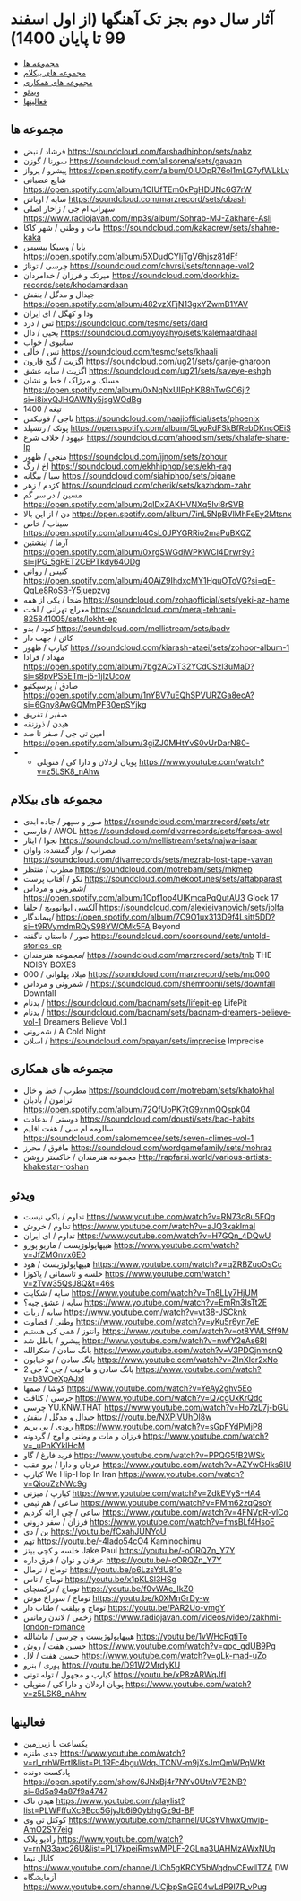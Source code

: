 # آثار سال دوم بجز تک آهنگها (از اول اسفند 99 تا پایان 1400)
- [مجموعه ها](#مجموعه-ها)
- [مجموعه های بیکلام](#مجموعه-های-بیکلام)
- [مجموعه های همکاری](#مجموعه-های-همکاری)
- [ویدئو](#ویدئو)
- [فعالیتها](#فعالیتها)

## مجموعه ها
- فرشاد / نبض		https://soundcloud.com/farshadhiphop/sets/nabz
- سورنا / گوزن		https://soundcloud.com/alisorena/sets/gavazn
- پیشرو / پرواز		https://open.spotify.com/album/0iUOpR76ol1mLG7yfWLkLv
- شایع عصبانی	https://open.spotify.com/album/1CIUfTEm0xPgHDUNc6G7rW
- سایه / اوباش		https://soundcloud.com/marzrecord/sets/obash
- سهراب ام جی / زاخار اصلی	https://www.radiojavan.com/mp3s/album/Sohrab-MJ-Zakhare-Asli
- مات و وطنی / شهر کاکا	https://soundcloud.com/kakacrew/sets/shahre-kaka
- پایا / وسیکا پیسیس		https://open.spotify.com/album/5XDudCYIjTgV6hjsz81dFf
- چرسی / توناژ	https://soundcloud.com/chvrsi/sets/tonnage-vol2
- میرتک و فرزان / خدامردان		https://soundcloud.com/doorkhiz-records/sets/khodamardaan
- جیدال و مدگل / بنفش 	https://open.spotify.com/album/482vzXFjN13gxYZwmB1YAV
- ودا و کهگل / 	ای ایران
- تس / درد		https://soundcloud.com/tesmc/sets/dard
- یحیی / دال		https://soundcloud.com/yoyahyo/sets/kalemaatdhaal
- سانبوی / خواب		
- تس / خالی		https://soundcloud.com/tesmc/sets/khaali
- اگزیت / گنج قارون		https://soundcloud.com/ug21/sets/ganje-gharoon
- اگزیت / سایه عشق		https://soundcloud.com/ug21/sets/sayeye-eshgh
- مسلک و مرژاک / خط و نشان	https://open.spotify.com/album/0xNqNxUlPphKB8hTwGO6jl?si=i8ixyQJHQAWNy5jsgWOdBg
- تیغه / 1400	
- ناجی / فونیکس https://soundcloud.com/naajiofficial/sets/phoenix 
- پوتک / رتشیلد https://open.spotify.com/album/5LyoRdFSkBfRebDKncOEiS 
- عیهود / خلاف شرع		https://soundcloud.com/ahoodism/sets/khalafe-share-lp
- منجی / ظهور	https://soundcloud.com/ijnom/sets/zohour
- اخ / رگ	https://soundcloud.com/ekhhiphop/sets/ekh-rag
- سیا / بیگانه	https://soundcloud.com/siahiphop/sets/bigane
- کژدم / زهر		https://soundcloud.com/cherik/sets/kazhdom-zahr
- مسین / در سر گم		https://open.spotify.com/album/2qIDxZAKHVNXq5Ivi8rSVB
- دن / از این بالا		https://open.spotify.com/album/7inL5NpBVlMhFeEy2Mtsnx
- سیناب / خاص		https://open.spotify.com/album/4CsL0JPYGRRio2maPuBXQZ
- آرما / اینشتین		https://open.spotify.com/album/0xrgSWGdiWPKWCI4Drwr9y?si=jPG_5gRET2CEPTkdy64ODg
- کنیس / روانی		https://open.spotify.com/album/4OAiZ9IhdxcMY1HguOToVG?si=qE-QqLe8RoSB-Y5juepzvg
- ضحا / یکی از همه	https://soundcloud.com/zohaofficial/sets/yeki-az-hame
- معراج تهرانی / لخت	https://soundcloud.com/meraj-tehrani-825841005/sets/lokht-ep
- کبود / بدو	https://soundcloud.com/mellistream/sets/badv
- کائن / جهت دار
- کیارپ / ظهور  https://soundcloud.com/kiarash-ataei/sets/zohoor-album-1 
- مهداد / فرادا  https://open.spotify.com/album/7bg2ACxT32YCdCSzl3uMaD?si=s8pvPS5ETm-j5-1jIzUcow
- صادق / پرسپکتیو  https://open.spotify.com/album/1nYBV7uEQhSPVURZGa8ecA?si=6Gny8AwGQMmPF30epSYjkg 
- صفیر / تفریق
- هیدن / ذوزنقه
- امین تی جی / صفر تا صد https://open.spotify.com/album/3giZJ0MHtYvS0vUrDarN80- 
- -	پویان اردلان و دارا کی / منوپلی https://www.youtube.com/watch?v=z5LSK8_nAhw 

## مجموعه های بیکلام 		
- صور و سپهر / جاده ابدی	https://soundcloud.com/marzrecord/sets/etr
- فارسی / AWOL		https://soundcloud.com/divarrecords/sets/farsea-awol
- نجوا / ایثار		https://soundcloud.com/mellistream/sets/najwa-isaar
- مضراب / نوار گمشده: واوان		https://soundcloud.com/divarrecords/sets/mezrab-lost-tape-vavan
- مطرب / منتظر	https://soundcloud.com/motrebam/sets/mkmep
- نکو / آفتاب پرست	https://soundcloud.com/nekootunes/sets/aftabparast
- شمرونی و مرداس/ 			https://open.spotify.com/album/1Cpf1op4UIKmcaPqQutAU3 Glock 17
- آلکسی ایوانوویج / جلفا	https://soundcloud.com/alexieivanovich/sets/jolfa
- پیماندگار/	https://open.spotify.com/album/7C9O1ux313D9f4Lsitt5DD?si=t9RVymdmRQyS98YWOMk5FA   Beyond
- صور / داستان ناگفته	https://soundcloud.com/soorsound/sets/untold-stories-ep
- مجموعه هنرمندان/ 		https://soundcloud.com/marzrecord/sets/tnb THE NOISY BOXES
- میلاد پهلوانی / 000	https://soundcloud.com/marzrecord/sets/mp000
- شمرونی و مرداس /  https://soundcloud.com/shemroonii/sets/downfall  Downfall
- بدنام / https://soundcloud.com/badnam/sets/lifepit-ep LifePit 
- بدنام / https://soundcloud.com/badnam/sets/badnam-dreamers-believe-vol-1 Dreamers Believe Vol.1
- شمرونی / A Cold Night
- اسلان /  https://soundcloud.com/bpayan/sets/imprecise Imprecise 

## مجموعه های همکاری
- مطرب / خط و خال	https://soundcloud.com/motrebam/sets/khatokhal
- ترامون / بادبان	https://open.spotify.com/album/72QfUoPK7tG9xnmQQspk04
- دوستی / بدعادت	https://soundcloud.com/dousti/sets/bad-habits
- سالومه ام سی / هفت اقلیم	https://soundcloud.com/salomemcee/sets/seven-climes-vol-1
- مافوق / محرز	https://soundcloud.com/wordgamefamily/sets/mohraz
- مجموعه هنرمندان / خاکستر روشن		http://rapfarsi.world/various-artists-khakestar-roshan


## ویدئو
- تداوم / باکی نیست	https://www.youtube.com/watch?v=RN73c8u5FQg
- تداوم / خروش	https://www.youtube.com/watch?v=aJQ3xakImaI
- تداوم / ای ایران	https://www.youtube.com/watch?v=H7GQn_4DQwU
- هیپهاپولوژیست / ماریو پوزو	https://www.youtube.com/watch?v=JfZMGnvx6E0
- هیپهاپولوژیست / هود	https://www.youtube.com/watch?v=qZRBZuoOsCc
- خلسه و تاسمانی / یاکوزا	https://www.youtube.com/watch?v=zTvw35QsJ8Q&t=46s
- سایه / شکایت	https://www.youtube.com/watch?v=Tn8LLy7HjUM
- سایه / عشق چیه؟	https://www.youtube.com/watch?v=EmRn3IsTt2E
- سایه / ربات	https://www.youtube.com/watch?v=vt38-JSCknk
- وطنی / قضاوت	https://www.youtube.com/watch?v=yKu5r6yn7eE
- وانتوز / همی کی هستیم	https://www.youtube.com/watch?v=ot8YWLSff9M
- پیشرو / باطل شد	https://www.youtube.com/watch?v=nwfY2eAs6RI
- یانگ سادن / شکرالله	https://www.youtube.com/watch?v=V3PDCjnmsnQ
- یانگ سادن / تو خیابون	https://www.youtube.com/watch?v=ZInXlcr2xNo
- یانگ سادن و هاجیت / جی 2 جی 2	https://www.youtube.com/watch?v=b8VOeXpAJxI
- کوشا / صمها	https://www.youtube.com/watch?v=YeAy2ghv5Eo
- جرسی / کثافت	https://www.youtube.com/watch?v=Q7cgUxKrQdc
- چرسی	YU.KNW.THAT	https://www.youtube.com/watch?v=Ho7zL7j-bGU
- جیدال و مدگل / بنفش	https://youtu.be/NXPlVUhDl8w
- رودی / بی بریم	https://www.youtube.com/watch?v=sGpFYdPMjP8
- فرزان و مات و وطنی و اوج / گردونه	https://www.youtube.com/watch?v=_uPnKYklHcM
- فرید فارغ / گاو	https://www.youtube.com/watch?v=PPQG5fB2WSk
- عرفان و دارا / برو عقب	https://www.youtube.com/watch?v=AZYwCHks6lU
- کیارپ	We Hip-Hop In Iran	https://www.youtube.com/watch?v=QiouZzNWc9g
- کیارپ / میزنی	https://www.youtube.com/watch?v=ZdkEVyS-HA4
- ساعی / هم تیمی	https://www.youtube.com/watch?v=PMm62zqQsoY
- ساعی / چی ارائه کردیم	https://www.youtube.com/watch?v=4FNVpR-vlCo
- فرزان / سفر درونی	https://www.youtube.com/watch?v=fmsBLf4HsoE
- بن / دی	https://youtu.be/fCxahJUNYoU
-	تهم	https://youtu.be/-4lado54cO4  Kaminochimu
-	خلسه و کچی بیتز Jake Paul  https://youtu.be/-oORQZn_Y7Y
-	عرفان و نوان / فرق داره https://youtu.be/-oORQZn_Y7Y
-	 توماج / نرمال  https://youtu.be/p6LzsYdU81o
-	 توماج / تاس  https://youtu.be/x1pKLSl3HSg
-	 توماج / ترکمنچای  https://youtu.be/f0vWAe_IkZ0
-	 توماج / سوراخ موش https://youtu.be/k0XMnGrDy-w
-	 توماج و بیلقب / طناب دار https://youtu.be/PAR2Uo-vmgY
-	زخمی / لاندن رمانس  https://www.radiojavan.com/videos/video/zakhmi-london-romance
-	هیپهاپولوژیست و چرسی / ماشالله https://youtu.be/1vWHcRqtiTo
-	حسین هفت / روش https://www.youtube.com/watch?v=qoc_gdUB9Pg
-	حسین هفت / لال https://www.youtube.com/watch?v=gLk-mad-uZo
-	پوری / بنزو https://youtu.be/D91W2MrdyKU 
-	کیارپ و مجهول / توله تونی https://youtu.be/xP8zARWqJfI 
-	پویان اردلان و دارا کی / منوپلی https://www.youtube.com/watch?v=z5LSK8_nAhw 

## فعالیتها

- یکساعت با زیرزمین
- جدی طنزه  https://www.youtube.com/watch?v=rl_rrhWBrtI&list=PL1RFc4bguWdqJTCNV-m9jXsJmQmWPqWKt
- پادکست دونده https://open.spotify.com/show/6JNxBj4r7NYv0UtnV7E2NB?si=8d5a94a87f9a4747
- هیدن تاک https://www.youtube.com/playlist?list=PLWFffuXc9Bcd5GjyJb6i90ybhgGz9d-BF
- کوکتل تی وی https://www.youtube.com/channel/UCsYVhwxQmvip-AmO2SY7eig
- رادیو پلاک https://www.youtube.com/watch?v=rnN33axc26U&list=PL17kpeiRmswMPLF-2GLna3UAHMzAWxNUg
- کانال نیما https://www.youtube.com/channel/UCh5gKRCY5bWqdpvCEwllTZA DW
- آزمایشگاه https://www.youtube.com/channel/UCjbpSnGE04wLdP9I7R_vPug	
